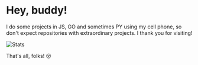 Hey, buddy!
=================
I do some projects in JS, GO and sometimes PY using my cell phone, so don't expect repositories with extraordinary projects. I thank you for visiting!

![Stats](https://github-readme-stats.vercel.app/api?username=trywesley&show_icons=true)

That's all, folks! 😚
<!--
**trywesley/trywesley** is a ✨ _special_ ✨ repository because its `README.md` (this file) appears on your GitHub profile.

Here are some ideas to get you started:

- 🔭 I’m currently working on ...
- 🌱 I’m currently learning ...
- 👯 I’m looking to collaborate on ...
- 🤔 I’m looking for help with ...
- 💬 Ask me about ...
- 📫 How to reach me: ...
- 😄 Pronouns: ...
- ⚡ Fun fact: ...
-->
